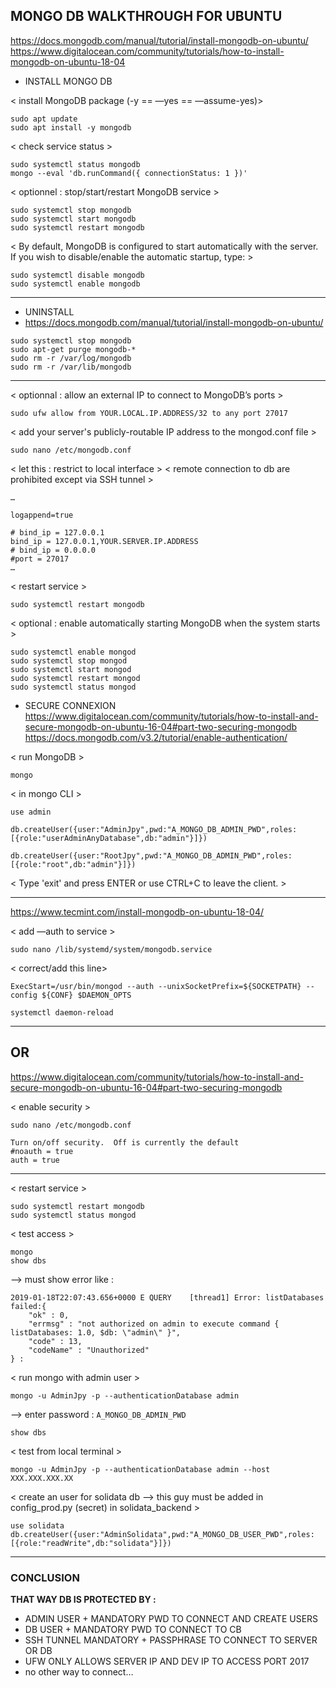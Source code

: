 ## MONGO DB WALKTHROUGH FOR UBUNTU
https://docs.mongodb.com/manual/tutorial/install-mongodb-on-ubuntu/
https://www.digitalocean.com/community/tutorials/how-to-install-mongodb-on-ubuntu-18-04


- INSTALL MONGO DB

< install MongoDB package (-y == —yes == —assume-yes)>
```
sudo apt update
sudo apt install -y mongodb
```
< check service status > 
```
sudo systemctl status mongodb
mongo --eval 'db.runCommand({ connectionStatus: 1 })'
```

< optionnel : stop/start/restart MongoDB service >
```
sudo systemctl stop mongodb
sudo systemctl start mongodb
sudo systemctl restart mongodb
```
< By default, MongoDB is configured to start automatically with the server. If you wish to disable/enable the automatic startup, type: >
```
sudo systemctl disable mongodb
sudo systemctl enable mongodb
```

-----------
- UNINSTALL 
- https://docs.mongodb.com/manual/tutorial/install-mongodb-on-ubuntu/ 

```
sudo systemctl stop mongodb
sudo apt-get purge mongodb-*
sudo rm -r /var/log/mongodb
sudo rm -r /var/lib/mongodb
```

-----------


< optionnal : allow an external IP to connect to MongoDB’s ports >
```
sudo ufw allow from YOUR.LOCAL.IP.ADDRESS/32 to any port 27017  
```
< add your server's publicly-routable IP address to the mongod.conf file >
```
sudo nano /etc/mongodb.conf
```

< let this : restrict to local interface >
< remote connection to db are prohibited except via SSH tunnel >
```
…

logappend=true

# bind_ip = 127.0.0.1
bind_ip = 127.0.0.1,YOUR.SERVER.IP.ADDRESS
# bind_ip = 0.0.0.0
#port = 27017
…
```
< restart service >
```
sudo systemctl restart mongodb
```

< optional : enable automatically starting MongoDB when the system starts >
```
sudo systemctl enable mongod
sudo systemctl stop mongod
sudo systemctl start mongod
sudo systemctl restart mongod
sudo systemctl status mongod
```

- SECURE CONNEXION
https://www.digitalocean.com/community/tutorials/how-to-install-and-secure-mongodb-on-ubuntu-16-04#part-two-securing-mongodb 
https://docs.mongodb.com/v3.2/tutorial/enable-authentication/

< run MongoDB >
```
mongo
```

< in mongo CLI >
```
use admin

db.createUser({user:"AdminJpy",pwd:"A_MONGO_DB_ADMIN_PWD",roles:[{role:"userAdminAnyDatabase",db:"admin"}]})

db.createUser({user:"RootJpy",pwd:"A_MONGO_DB_ADMIN_PWD",roles:[{role:"root",db:"admin"}]})
```

< Type 'exit' and press ENTER or use CTRL+C to leave the client. >


----------

https://www.tecmint.com/install-mongodb-on-ubuntu-18-04/ 

< add —auth to service >
```
sudo nano /lib/systemd/system/mongodb.service 
```
< correct/add this line>
```
ExecStart=/usr/bin/mongod --auth --unixSocketPrefix=${SOCKETPATH} --config ${CONF} $DAEMON_OPTS

systemctl daemon-reload
```
-------
OR
--------
https://www.digitalocean.com/community/tutorials/how-to-install-and-secure-mongodb-on-ubuntu-16-04#part-two-securing-mongodb 

< enable security >
```
sudo nano /etc/mongodb.conf
````

```
Turn on/off security.  Off is currently the default
#noauth = true
auth = true
```
----------

< restart service >
```
sudo systemctl restart mongodb
sudo systemctl status mongod
```
< test access >
```
mongo
show dbs
```
—> must show error like : 
```
2019-01-18T22:07:43.656+0000 E QUERY    [thread1] Error: listDatabases failed:{
	"ok" : 0,
	"errmsg" : "not authorized on admin to execute command { listDatabases: 1.0, $db: \"admin\" }",
	"code" : 13,
	"codeName" : "Unauthorized"
} :
```
< run mongo with admin user >
```
mongo -u AdminJpy -p --authenticationDatabase admin
```
—> enter password : `A_MONGO_DB_ADMIN_PWD`
```
show dbs 
```

< test from local terminal >
```
mongo -u AdminJpy -p --authenticationDatabase admin --host XXX.XXX.XXX.XX
```



< create an user for solidata db —> this guy must be added in config_prod.py (secret) in solidata_backend >
```
use solidata
db.createUser({user:"AdminSolidata",pwd:"A_MONGO_DB_USER_PWD",roles:[{role:"readWrite",db:"solidata"}]})
```

-------------

### CONCLUSION

**THAT WAY DB IS PROTECTED BY :**
+ ADMIN USER + MANDATORY PWD TO CONNECT AND CREATE USERS
+ DB USER + MANDATORY PWD TO CONNECT TO CB
+ SSH TUNNEL MANDATORY + PASSPHRASE TO CONNECT TO SERVER OR DB
+ UFW ONLY ALLOWS SERVER IP AND DEV IP TO ACCESS PORT 2017
+  no other way to connect…
